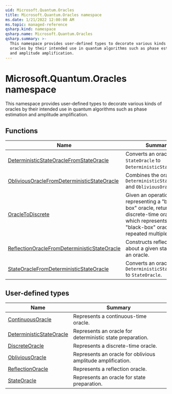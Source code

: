 ```yaml
---
uid: Microsoft.Quantum.Oracles
title: Microsoft.Quantum.Oracles namespace
ms.date: 1/21/2022 12:00:00 AM
ms.topic: managed-reference
qsharp.kind: namespace
qsharp.name: Microsoft.Quantum.Oracles
qsharp.summary: >-
  This namespace provides user-defined types to decorate various kinds of
  oracles by their intended use in quantum algorithms such as phase estimation
  and amplitude amplification.
---
```


# Microsoft.Quantum.Oracles namespace

This namespace provides user-defined types to decorate various kinds of
oracles by their intended use in quantum algorithms such as phase estimation
and amplitude amplification.


<!-- summaries -->


## Functions

| Name | Summary |
|------|---------|
|[DeterministicStateOracleFromStateOracle](xref:Microsoft.Quantum.Oracles.DeterministicStateOracleFromStateOracle) |Converts an oracle of type `StateOracle` to `DeterministicStateOracle`. |
|[ObliviousOracleFromDeterministicStateOracle](xref:Microsoft.Quantum.Oracles.ObliviousOracleFromDeterministicStateOracle) |Combines the oracles `DeterministicStateOracle` and `ObliviousOracle`. |
|[OracleToDiscrete](xref:Microsoft.Quantum.Oracles.OracleToDiscrete) |Given an operation representing a "black-box" oracle, returns a discrete-time oracle which represents the "black-box" oracle repeated multiple times. |
|[ReflectionOracleFromDeterministicStateOracle](xref:Microsoft.Quantum.Oracles.ReflectionOracleFromDeterministicStateOracle) |Constructs reflection about a given state from an oracle. |
|[StateOracleFromDeterministicStateOracle](xref:Microsoft.Quantum.Oracles.StateOracleFromDeterministicStateOracle) |Converts an oracle of type `DeterministicStateOracle` to `StateOracle`. |

## User-defined types

| Name | Summary |
|------|---------|
|[ContinuousOracle](xref:Microsoft.Quantum.Oracles.ContinuousOracle) |Represents a continuous-time oracle. |
|[DeterministicStateOracle](xref:Microsoft.Quantum.Oracles.DeterministicStateOracle) |Represents an oracle for deterministic state preparation. |
|[DiscreteOracle](xref:Microsoft.Quantum.Oracles.DiscreteOracle) |Represents a discrete-time oracle. |
|[ObliviousOracle](xref:Microsoft.Quantum.Oracles.ObliviousOracle) |Represents an oracle for oblivious amplitude amplification. |
|[ReflectionOracle](xref:Microsoft.Quantum.Oracles.ReflectionOracle) |Represents a reflection oracle. |
|[StateOracle](xref:Microsoft.Quantum.Oracles.StateOracle) |Represents an oracle for state preparation. |
<!-- /summaries -->
